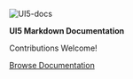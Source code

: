 ![UI5-docs](ui5.png)

**UI5 Markdown Documentation**

Contributions Welcome!

[Browse Documentation](/README)
